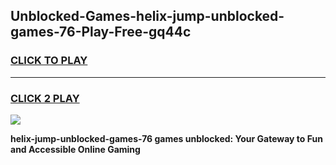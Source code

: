 
## Unblocked-Games-helix-jump-unblocked-games-76-Play-Free-gq44c
<h3>
<a href="https://premium76.site?title=helix-jump-unblocked-games-76&ref=21A">CLICK TO PLAY</a></h3>
<hr>

<h3>
<a href="https://premium76.site?title=helix-jump-unblocked-games-76&ref=21A">CLICK 2 PLAY</a>
  
</h3>

<a href="https://premium76.site?title=helix-jump-unblocked-games-76&ref=21A"><img src="https://clearcache.store/games.png"></a>


**helix-jump-unblocked-games-76 games unblocked: Your Gateway to Fun and Accessible Online Gaming**
